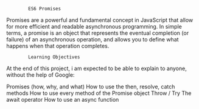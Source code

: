 
			ES6 Promises

Promises are a powerful and fundamental concept in JavaScript that allow for more efficient and readable asynchronous programming.
In simple terms, a promise is an object that represents the eventual completion (or failure) of an asynchronous operation,
 and allows you to define what happens when that operation completes.

			Learning Objectives
At the end of this project, i am  expected to be able to explain to anyone, without the help of Google:

Promises (how, why, and what)
How to use the then, resolve, catch methods
How to use every method of the Promise object
Throw / Try
The await operator
How to use an async function
